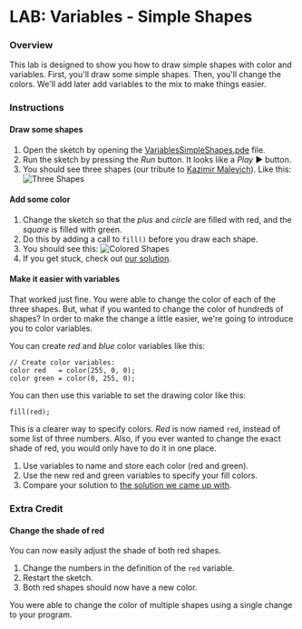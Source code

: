 # LAB: Variables - Simple Shapes

### Overview

This lab is designed to show you how to draw simple shapes with color and variables. First, you'll draw some simple shapes. Then, you'll change the colors. We'll add later add variables to the mix to make things easier.

### Instructions

#### Draw some shapes

1. Open the sketch by opening the [VariablesSimpleShapes.pde](http://github.com/PasDeChocolat/PNMProcessingWorkshop_Summer2013/blob/master/LABS/VariablesSimpleShapes/VariablesSimpleShapes.pde) file.
2. Run the sketch by pressing the *Run* button. It looks like a *Play* ▶ button.
3. You should see three shapes (our tribute to [Kazimir Malevich](http://en.wikipedia.org/wiki/Kazimir_Malevich)). Like this: ![Three Shapes](https://raw.github.com/PasDeChocolat/PNMProcessingWorkshop_Summer2013/master/LABS/VariablesSimpleShapes/three_shapes.png)

#### Add some color

1. Change the sketch so that the *plus* and *circle* are filled with red, and the *square* is filled with green.
2. Do this by adding a call to `fill()` before you draw each shape.
3. You should see this: ![Colored Shapes](https://raw.github.com/PasDeChocolat/PNMProcessingWorkshop_Summer2013/master/LABS/VariablesSimpleShapes/colored_shapes.png)
4. If you get stuck, check out [our solution](https://github.com/PasDeChocolat/PNMProcessingWorkshop_Summer2013/tree/master/LABS/SOLUTIONS/VariablesSimpleShapesWithColor/VariablesSimpleShapesWithColor.pde).

#### Make it easier with variables

That worked just fine. You were able to change the color of each of the three shapes. But, what if you wanted to change the color of hundreds of shapes? In order to make the change a little easier, we're going to introduce you to color variables.

You can create *red* and *blue* color variables like this:

````processing
// Create color variables:
color red   = color(255, 0, 0);
color green = color(0, 255, 0);
````

You can then use this variable to set the drawing color like this:

````processing
fill(red);
````

This is a clearer way to specify colors. *Red* is now named `red`, instead of some list of three numbers. Also, if you ever wanted to change the exact shade of red, you would only have to do it in one place.

1. Use variables to name and store each color (red and green).
2. Use the new red and green variables to specify your fill colors.
4. Compare your solution to [the solution we came up with](https://github.com/PasDeChocolat/PNMProcessingWorkshop_Summer2013/tree/master/LABS/SOLUTIONS/VariablesSimpleShapesWithColorVariables/VariablesSimpleShapesWithColorVariables.pde).

### Extra Credit

#### Change the shade of red

You can now easily adjust the shade of both red shapes.

1. Change the numbers in the definition of the `red` variable.
2. Restart the sketch.
3. Both red shapes should now have a new color.

You were able to change the color of multiple shapes using a single change to your program.